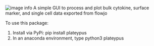 ![image info](./docs/PLATEypusLogo.png) 
A simple GUI to process and plot bulk cytokine, surface marker, and single cell data exported from flowjo

To use this package:
1. Install via PyPi: pip install plateypus
2. In an anaconda environment, type python3 plateypus
